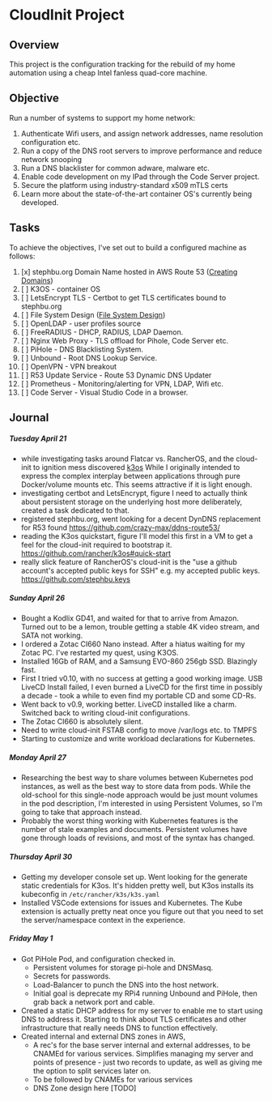 # CloudInit Project

## Overview
This project is the configuration tracking for the rebuild of my home automation using a cheap Intel fanless quad-core machine.




## Objective

Run a number of systems to support my home network:
1) Authenticate Wifi users, and assign network addresses, name resolution configuration etc. 
2) Run a copy of the DNS root servers to improve performance and reduce network snooping
3) Run a DNS blacklister for common adware, malware etc.
4) Enable code development on my IPad through the Code Server project.
5) Secure the platform using industry-standard x509 mTLS certs
6) Learn more about the state-of-the-art container OS's currently being developed.

## Tasks

To achieve the objectives, I've set out to build a configured machine as follows:
1. [x] stephbu.org Domain Name hosted in AWS Route 53 ([Creating Domains](CreatingDomains.md))
2. [ ] K3OS - container OS
3. [ ] LetsEncrypt TLS - Certbot to get TLS certificates bound to stephbu.org
3. [ ] File System Design ([File System Design](FileSystemDesign.md)) 
4. [ ] OpenLDAP - user profiles source
5. [ ] FreeRADIUS - DHCP, RADIUS, LDAP Daemon.
6. [ ] Nginx Web Proxy - TLS offload for Pihole, Code Server etc.
7. [ ] PiHole - DNS Blacklisting System.
8. [ ] Unbound - Root DNS Lookup Service.
9. [ ] OpenVPN - VPN breakout
10. [ ] R53 Update Service - Route 53 Dynamic DNS Updater
11. [ ] Prometheus - Monitoring/alerting for VPN, LDAP, Wifi etc.
12. [ ] Code Server - Visual Studio Code in a browser.



## Journal

##### Tuesday April 21
- while investigating tasks around Flatcar vs. RancherOS, and the cloud-init to ignition mess discovered [k3os](https://k3os.io)  While I originally intended to express the complex interplay between applications through pure Docker/volume mounts etc. This seems attractive if it is light enough.
- investigating certbot and LetsEncrypt, figure I need to actually think about persistent storage on the underlying host more deliberately, created a task dedicated to that.
- registered stephbu.org, went looking for a decent DynDNS replacement for R53 found https://github.com/crazy-max/ddns-route53/
- reading the K3os quickstart, figure I'll model this first in a VM to get a feel for the cloud-init required to bootstrap it.  https://github.com/rancher/k3os#quick-start
- really slick feature of RancherOS's cloud-init is the "use a github account's accepted public keys for SSH" e.g. my accepted public keys.  https://github.com/stephbu.keys

##### Sunday April 26
- Bought a Kodlix GD41, and waited for that to arrive from Amazon.  Turned out to be a lemon, trouble getting a stable 4K video stream, and SATA not working.  
- I ordered a Zotac CI660 Nano instead.  After a hiatus waiting for my Zotac PC.  I've restarted my quest, using K3OS.
- Installed 16Gb of RAM, and a Samsung EVO-860 256gb SSD.  Blazingly fast.  
- First I tried v0.10, with no success at getting a good working image.  USB LiveCD Install failed, I even burned a LiveCD for the first time in possibly a decade - took a while to even find my portable CD and some CD-Rs.
- Went back to v0.9, working better. LiveCD installed like a charm.  Switched back to writing cloud-init configurations.
- The Zotac CI660 is absolutely silent.
- Need to write cloud-init FSTAB config to move /var/logs etc. to TMPFS
- Starting to customize and write workload declarations for Kubernetes.

##### Monday April 27
- Researching the best way to share volumes between Kubernetes pod instances, as well as the best way to store data from pods.  While the old-school for this single-node approach would be just mount volumes in the pod description, I'm interested in using Persistent Volumes, so I'm going to take that approach instead.
- Probably the worst thing working with Kubernetes features is the number of stale examples and documents. Persistent volumes have gone through loads of revisions, and most of the syntax has changed.

##### Thursday April 30
- Getting my developer console set up.  Went looking for the generate static credentials for K3os.  It's hidden pretty well, but K3os installs its kubeconfig in ```/etc/rancher/k3s/k3s.yaml```
- Installed VSCode extensions for issues and Kubernetes.  The Kube extension is actually pretty neat once you figure out that you need to set the server/namespace context in the experience.

##### Friday May 1
- Got PiHole Pod, and configuration checked in.  
    - Persistent volumes for storage pi-hole and DNSMasq. 
    - Secrets for passwords.
    - Load-Balancer to punch the DNS into the host network.
    - Initial goal is deprecate my RPi4 running Unbound and PiHole, then grab back a network port and cable.
- Created a static DHCP address for my server to enable me to start using DNS to address it.  Starting to think about TLS certificates and other infrastructure that really needs DNS to function effectively.
- Created internal and external DNS zones in AWS, 
    - A rec's for the base server internal and external addresses, to be CNAMEd for various services.  Simplifies managing my server and points of presence - just two records to update, as well as giving me the option to split services later on.
    - To be followed by CNAMEs for various services
    - DNS Zone design here [TODO]

